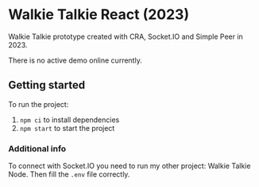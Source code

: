 # Walkie Talkie React (2023)

Walkie Talkie prototype created with CRA, Socket.IO and Simple Peer in 2023.

There is no active demo online currently.

## Getting started

To run the project:
1. `npm ci` to install dependencies
2. `npm start` to start the project

### Additional info

To connect with Socket.IO you need to run my other project: Walkie Talkie Node. Then fill the `.env` file correctly.

